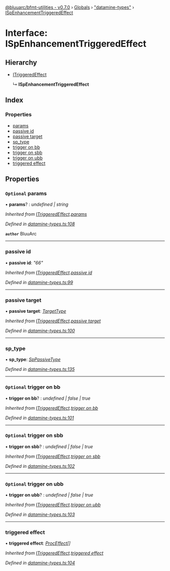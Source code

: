 [@bluuarc/bfmt-utilities - v0.7.0](../README.md) › [Globals](../globals.md) › ["datamine-types"](../modules/_datamine_types_.md) › [ISpEnhancementTriggeredEffect](_datamine_types_.ispenhancementtriggeredeffect.md)

# Interface: ISpEnhancementTriggeredEffect

## Hierarchy

* [ITriggeredEffect](_datamine_types_.itriggeredeffect.md)

  ↳ **ISpEnhancementTriggeredEffect**

## Index

### Properties

* [params](_datamine_types_.ispenhancementtriggeredeffect.md#optional-params)
* [passive id](_datamine_types_.ispenhancementtriggeredeffect.md#passive-id)
* [passive target](_datamine_types_.ispenhancementtriggeredeffect.md#passive-target)
* [sp_type](_datamine_types_.ispenhancementtriggeredeffect.md#sp_type)
* [trigger on bb](_datamine_types_.ispenhancementtriggeredeffect.md#optional-trigger-on-bb)
* [trigger on sbb](_datamine_types_.ispenhancementtriggeredeffect.md#optional-trigger-on-sbb)
* [trigger on ubb](_datamine_types_.ispenhancementtriggeredeffect.md#optional-trigger-on-ubb)
* [triggered effect](_datamine_types_.ispenhancementtriggeredeffect.md#triggered-effect)

## Properties

### `Optional` params

• **params**? : *undefined | string*

*Inherited from [ITriggeredEffect](_datamine_types_.itriggeredeffect.md).[params](_datamine_types_.itriggeredeffect.md#optional-params)*

*Defined in [datamine-types.ts:108](https://github.com/BluuArc/bfmt-utilities/blob/master/src/datamine-types.ts#L108)*

**`author`** BluuArc

___

###  passive id

• **passive id**: *"66"*

*Inherited from [ITriggeredEffect](_datamine_types_.itriggeredeffect.md).[passive id](_datamine_types_.itriggeredeffect.md#passive-id)*

*Defined in [datamine-types.ts:99](https://github.com/BluuArc/bfmt-utilities/blob/master/src/datamine-types.ts#L99)*

___

###  passive target

• **passive target**: *[TargetType](../enums/_datamine_types_.targettype.md)*

*Inherited from [ITriggeredEffect](_datamine_types_.itriggeredeffect.md).[passive target](_datamine_types_.itriggeredeffect.md#passive-target)*

*Defined in [datamine-types.ts:100](https://github.com/BluuArc/bfmt-utilities/blob/master/src/datamine-types.ts#L100)*

___

###  sp_type

• **sp_type**: *[SpPassiveType](../enums/_datamine_types_.sppassivetype.md)*

*Defined in [datamine-types.ts:135](https://github.com/BluuArc/bfmt-utilities/blob/master/src/datamine-types.ts#L135)*

___

### `Optional` trigger on bb

• **trigger on bb**? : *undefined | false | true*

*Inherited from [ITriggeredEffect](_datamine_types_.itriggeredeffect.md).[trigger on bb](_datamine_types_.itriggeredeffect.md#optional-trigger-on-bb)*

*Defined in [datamine-types.ts:101](https://github.com/BluuArc/bfmt-utilities/blob/master/src/datamine-types.ts#L101)*

___

### `Optional` trigger on sbb

• **trigger on sbb**? : *undefined | false | true*

*Inherited from [ITriggeredEffect](_datamine_types_.itriggeredeffect.md).[trigger on sbb](_datamine_types_.itriggeredeffect.md#optional-trigger-on-sbb)*

*Defined in [datamine-types.ts:102](https://github.com/BluuArc/bfmt-utilities/blob/master/src/datamine-types.ts#L102)*

___

### `Optional` trigger on ubb

• **trigger on ubb**? : *undefined | false | true*

*Inherited from [ITriggeredEffect](_datamine_types_.itriggeredeffect.md).[trigger on ubb](_datamine_types_.itriggeredeffect.md#optional-trigger-on-ubb)*

*Defined in [datamine-types.ts:103](https://github.com/BluuArc/bfmt-utilities/blob/master/src/datamine-types.ts#L103)*

___

###  triggered effect

• **triggered effect**: *[ProcEffect](../modules/_datamine_types_.md#proceffect)[]*

*Inherited from [ITriggeredEffect](_datamine_types_.itriggeredeffect.md).[triggered effect](_datamine_types_.itriggeredeffect.md#triggered-effect)*

*Defined in [datamine-types.ts:104](https://github.com/BluuArc/bfmt-utilities/blob/master/src/datamine-types.ts#L104)*
